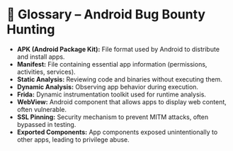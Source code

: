 # 📖 Glossary – Android Bug Bounty Hunting

- **APK (Android Package Kit):** File format used by Android to distribute and install apps.
- **Manifest:** File containing essential app information (permissions, activities, services).
- **Static Analysis:** Reviewing code and binaries without executing them.
- **Dynamic Analysis:** Observing app behavior during execution.
- **Frida:** Dynamic instrumentation toolkit used for runtime analysis.
- **WebView:** Android component that allows apps to display web content, often vulnerable.
- **SSL Pinning:** Security mechanism to prevent MITM attacks, often bypassed in testing.
- **Exported Components:** App components exposed unintentionally to other apps, leading to privilege abuse.
